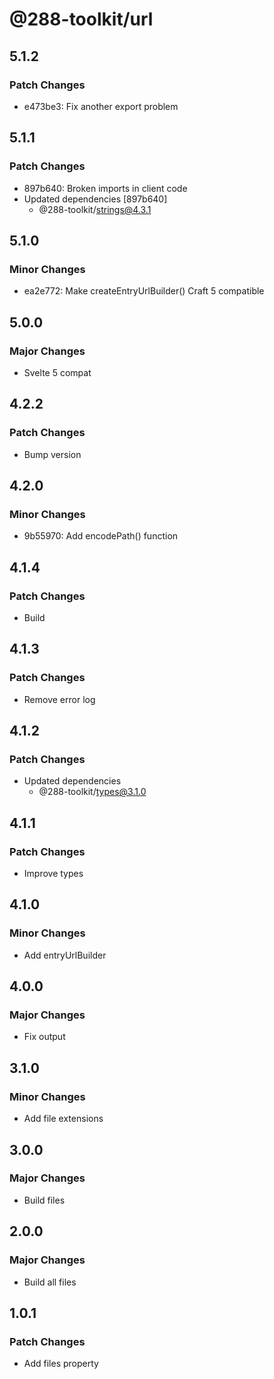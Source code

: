 # @288-toolkit/url

## 5.1.2

### Patch Changes

-   e473be3: Fix another export problem

## 5.1.1

### Patch Changes

-   897b640: Broken imports in client code
-   Updated dependencies [897b640]
    -   @288-toolkit/strings@4.3.1

## 5.1.0

### Minor Changes

-   ea2e772: Make createEntryUrlBuilder() Craft 5 compatible

## 5.0.0

### Major Changes

-   Svelte 5 compat

## 4.2.2

### Patch Changes

-   Bump version

## 4.2.0

### Minor Changes

-   9b55970: Add encodePath() function

## 4.1.4

### Patch Changes

-   Build

## 4.1.3

### Patch Changes

-   Remove error log

## 4.1.2

### Patch Changes

-   Updated dependencies
    -   @288-toolkit/types@3.1.0

## 4.1.1

### Patch Changes

-   Improve types

## 4.1.0

### Minor Changes

-   Add entryUrlBuilder

## 4.0.0

### Major Changes

-   Fix output

## 3.1.0

### Minor Changes

-   Add file extensions

## 3.0.0

### Major Changes

-   Build files

## 2.0.0

### Major Changes

-   Build all files

## 1.0.1

### Patch Changes

-   Add files property
